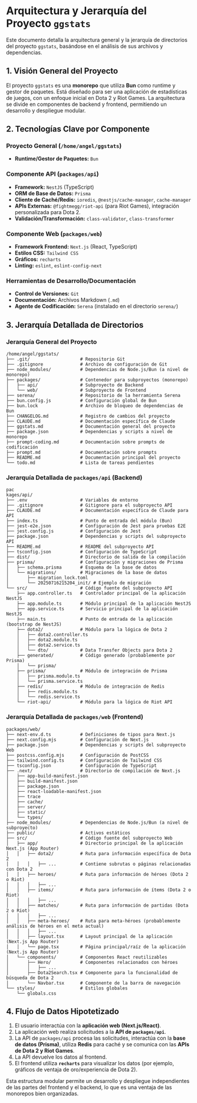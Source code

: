 # Arquitectura y Jerarquía del Proyecto `ggstats`

Este documento detalla la arquitectura general y la jerarquía de directorios del proyecto `ggstats`, basándose en el análisis de sus archivos y dependencias.

## 1. Visión General del Proyecto

El proyecto `ggstats` es una **monorepo** que utiliza **Bun** como runtime y gestor de paquetes. Está diseñado para ser una aplicación de estadísticas de juegos, con un enfoque inicial en Dota 2 y Riot Games. La arquitectura se divide en componentes de backend y frontend, permitiendo un desarrollo y despliegue modular.

## 2. Tecnologías Clave por Componente

### Proyecto General (`/home/angel/ggstats`)
*   **Runtime/Gestor de Paquetes:** `Bun`

### Componente API (`packages/api`)
*   **Framework:** `NestJS` (TypeScript)
*   **ORM de Base de Datos:** `Prisma`
*   **Cliente de Caché/Redis:** `ioredis`, `@nestjs/cache-manager`, `cache-manager`
*   **APIs Externas:** `@fightmegg/riot-api` (para Riot Games), integración personalizada para Dota 2.
*   **Validación/Transformación:** `class-validator`, `class-transformer`

### Componente Web (`packages/web`)
*   **Framework Frontend:** `Next.js` (React, TypeScript)
*   **Estilos CSS:** `Tailwind CSS`
*   **Gráficos:** `recharts`
*   **Linting:** `eslint`, `eslint-config-next`

### Herramientas de Desarrollo/Documentación
*   **Control de Versiones:** `Git`
*   **Documentación:** Archivos Markdown (`.md`)
*   **Agente de Codificación:** `Serena` (instalado en el directorio `serena/`)

## 3. Jerarquía Detallada de Directorios

### Jerarquía General del Proyecto

```
/home/angel/ggstats/
├── .git/                   # Repositorio Git
├── .gitignore              # Archivo de configuración de Git
├── node_modules/           # Dependencias de Node.js/Bun (a nivel de monorepo)
├── packages/               # Contenedor para subproyectos (monorepo)
│   ├── api/                # Subproyecto de Backend
│   └── web/                # Subproyecto de Frontend
├── serena/                 # Repositorio de la herramienta Serena
├── bun.config.js           # Configuración global de Bun
├── bun.lock                # Archivo de bloqueo de dependencias de Bun
├── CHANGELOG.md            # Registro de cambios del proyecto
├── CLAUDE.md               # Documentación específica de Claude
├── ggstats.md              # Documentación general del proyecto
├── package.json            # Dependencias y scripts a nivel de monorepo
├── prompt-coding.md        # Documentación sobre prompts de codificación
├── prompt.md               # Documentación sobre prompts
├── README.md               # Documentación principal del proyecto
└── todo.md                 # Lista de tareas pendientes
```

### Jerarquía Detallada de `packages/api` (Backend)

```
pac
kages/api/
├── .env                    # Variables de entorno
├── .gitignore              # Gitignore para el subproyecto API
├── CLAUDE.md               # Documentación específica de Claude para API
├── index.ts                # Punto de entrada del módulo (Bun)
├── jest-e2e.json           # Configuración de Jest para pruebas E2E
├── jest.config.js          # Configuración de Jest
├── package.json            # Dependencias y scripts del subproyecto API
├── README.md               # README del subproyecto API
├── tsconfig.json           # Configuración de TypeScript
├── dist/                   # Directorio de salida de la compilación
├── prisma/                 # Configuración y migraciones de Prisma
│   ├── schema.prisma       # Esquema de la base de datos
│   └── migrations/         # Migraciones de la base de datos
│       ├── migration_lock.toml
│       └── 20250716215204_init/ # Ejemplo de migración
└── src/                    # Código fuente del subproyecto API
    ├── app.controller.ts   # Controlador principal de la aplicación NestJS
    ├── app.module.ts       # Módulo principal de la aplicación NestJS
    ├── app.service.ts      # Servicio principal de la aplicación NestJS
    ├── main.ts             # Punto de entrada de la aplicación (bootstrap de NestJS)
    ├── dota2/              # Módulo para la lógica de Dota 2
    │   ├── dota2.controller.ts
    │   ├── dota2.module.ts
    │   ├── dota2.service.ts
    │   └── dto/            # Data Transfer Objects para Dota 2
    ├── generated/          # Código generado (probablemente por Prisma)
    │   └── prisma/
    ├── prisma/             # Módulo de integración de Prisma
    │   ├── prisma.module.ts
    │   └── prisma.service.ts
    ├── redis/              # Módulo de integración de Redis
    │   ├── redis.module.ts
    │   └── redis.service.ts
    └── riot-api/           # Módulo para la lógica de Riot API
```

### Jerarquía Detallada de `packages/web` (Frontend)

```
packages/web/
├── next-env.d.ts           # Definiciones de tipos para Next.js
├── next.config.mjs         # Configuración de Next.js
├── package.json            # Dependencias y scripts del subproyecto Web
├── postcss.config.mjs      # Configuración de PostCSS
├── tailwind.config.ts      # Configuración de Tailwind CSS
├── tsconfig.json           # Configuración de TypeScript
├── .next/                  # Directorio de compilación de Next.js
│   ├── app-build-manifest.json
│   ├── build-manifest.json
│   ├── package.json
│   ├── react-loadable-manifest.json
│   ├── trace
│   ├── cache/
│   ├── server/
│   ├── static/
│   └── types/
├── node_modules/           # Dependencias de Node.js/Bun (a nivel de subproyecto)
├── public/                 # Activos estáticos
├── src/                    # Código fuente del subproyecto Web
│   ├── app/                # Directorio principal de la aplicación Next.js (App Router)
│   │   ├── dota2/          # Ruta para información específica de Dota 2
│   │   │   ├── ...         # Contiene subrutas o páginas relacionadas con Dota 2
│   │   ├── heroes/         # Ruta para información de héroes (Dota 2 o Riot)
│   │   │   ├── ...
│   │   ├── items/          # Ruta para información de ítems (Dota 2 o Riot)
│   │   │   ├── ...
│   │   ├── matches/        # Ruta para información de partidas (Dota 2 o Riot)
│   │   │   ├── ...
│   │   ├── meta-heroes/    # Ruta para meta-héroes (probablemente análisis de héroes en el meta actual)
│   │   │   ├── ...
│   │   ├── layout.tsx      # Layout principal de la aplicación (Next.js App Router)
│   │   └── page.tsx        # Página principal/raíz de la aplicación (Next.js App Router)
│   └── components/         # Componentes React reutilizables
│       ├── Hero/           # Componentes relacionados con héroes
│       │   ├── ...
│       ├── Dota2Search.tsx # Componente para la funcionalidad de búsqueda de Dota 2
│       └── Navbar.tsx      # Componente de la barra de navegación
└── styles/                 # Estilos globales
    └── globals.css
```

## 4. Flujo de Datos Hipotetizado

1.  El usuario interactúa con la **aplicación web (Next.js/React)**.
2.  La aplicación web realiza solicitudes a la **API de `packages/api`**.
3.  La API de `packages/api` procesa las solicitudes, interactúa con la **base de datos (Prisma)**, utiliza **Redis** para caché y se comunica con las **APIs de Dota 2 y Riot Games**.
4.  La API devuelve los datos al frontend.
5.  El frontend utiliza **`recharts`** para visualizar los datos (por ejemplo, gráficos de ventaja de oro/experiencia de Dota 2).

Esta estructura modular permite un desarrollo y despliegue independientes de las partes del frontend y el backend, lo que es una ventaja de las monorepos bien organizadas.
